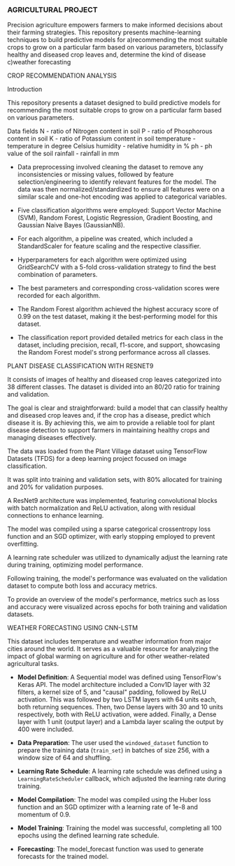 ### AGRICULTURAL PROJECT

Precision agriculture empowers farmers to make informed decisions about their farming strategies. This repository presents machine-learning techniques to build predictive models for 
 a)recommending the most suitable crops to grow on a particular farm based on various parameters,
 b)classify healthy and diseased crop leaves and, determine the kind of disease
 c)weather forecasting


 CROP RECOMMENDATION ANALYSIS

 Introduction

 This repository presents a dataset designed to build predictive models for recommending the most suitable crops to grow on a particular farm based on various parameters.

Data fields
N - ratio of Nitrogen content in soil
P - ratio of Phosphorous content in soil
K - ratio of Potassium content in soil
temperature - temperature in degree Celsius
humidity - relative humidity in %
ph - ph value of the soil
rainfall - rainfall in mm

- Data preprocessing involved cleaning the dataset to remove any inconsistencies or missing values, followed by feature selection/engineering to identify relevant features for the model. The data was then normalized/standardized to ensure all features were on a similar scale and one-hot encoding was applied to categorical variables.
  
- Five classification algorithms were employed: Support Vector Machine (SVM), Random Forest, Logistic Regression, Gradient Boosting, and Gaussian Naive Bayes (GaussianNB).
  
- For each algorithm, a pipeline was created, which included a StandardScaler for feature scaling and the respective classifier.
  
- Hyperparameters for each algorithm were optimized using GridSearchCV with a 5-fold cross-validation strategy to find the best combination of parameters.
  
- The best parameters and corresponding cross-validation scores were recorded for each algorithm.
  
- The Random Forest algorithm achieved the highest accuracy score of 0.99 on the test dataset, making it the best-performing model for this dataset.
  
- The classification report provided detailed metrics for each class in the dataset, including precision, recall, f1-score, and support, showcasing the Random Forest model's strong performance across all classes.
 

PLANT DISEASE CLASSIFICATION WITH RESNET9

It consists of  images of healthy and diseased crop leaves categorized into 38 different classes. The dataset is divided into an 80/20 ratio for training and validation.

The goal is clear and straightforward: build a model that can classify healthy and diseased crop leaves and, if the crop has a disease, predict which disease it is. By achieving this, we aim to provide a reliable tool for plant disease detection to support farmers in maintaining healthy crops and managing diseases effectively.

The data was loaded from the Plant Village dataset using TensorFlow Datasets (TFDS) for a deep learning project focused on image classification.

It was split into training and validation sets, with 80% allocated for training and 20% for validation purposes.

A ResNet9 architecture was implemented, featuring convolutional blocks with batch normalization and ReLU activation, along with residual connections to enhance learning.

The model was compiled using a sparse categorical crossentropy loss function and an SGD optimizer, with early stopping employed to prevent overfitting.

A learning rate scheduler was utilized to dynamically adjust the learning rate during training, optimizing model performance.

Following training, the model's performance was evaluated on the validation dataset to compute both loss and accuracy metrics.

To provide an overview of the model's performance, metrics such as loss and accuracy were visualized across epochs for both training and validation datasets.


WEATHER FORECASTING USING CNN-LSTM

This dataset includes temperature and weather information from major cities around the world. It serves as a valuable resource for analyzing the impact of global warming on agriculture and for other weather-related agricultural tasks.

- **Model Definition**: A Sequential model was defined using TensorFlow's Keras API. The model architecture included a Conv1D layer with 32 filters, a kernel size of 5, and "causal" padding, followed by ReLU activation. This was followed by two LSTM layers with 64 units each, both returning sequences. Then, two Dense layers with 30 and 10 units respectively, both with ReLU activation, were added. Finally, a Dense layer with 1 unit (output layer) and a Lambda layer scaling the output by 400 were included.

- **Data Preparation**: The user used the `windowed_dataset` function to prepare the training data (`train_set`) in batches of size 256, with a window size of 64 and shuffling.

- **Learning Rate Schedule**: A learning rate schedule was defined using a `LearningRateScheduler` callback, which adjusted the learning rate during training.

- **Model Compilation**: The model was compiled using the Huber loss function and an SGD optimizer with a learning rate of 1e-8 and momentum of 0.9.

- **Model Training**: Training the model was successful, completing all 100 epochs using the defined learning rate schedule.

- **Forecasting**: The model_forecast function was used to generate forecasts for the trained model.
